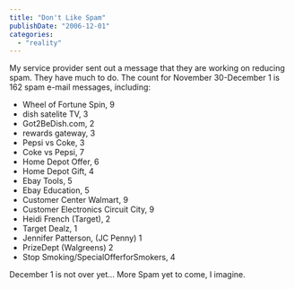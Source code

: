 ```yaml
---
title: "Don't Like Spam"
publishDate: "2006-12-01"
categories: 
  - "reality"
---
```


My service provider sent out a message that they are working on reducing spam. They have much to do. The count for November 30-December 1 is 162 spam e-mail messages, including:

- Wheel of Fortune Spin, 9
- dish satelite TV, 3
- Got2BeDish.com, 2
- rewards gateway, 3
- Pepsi vs Coke, 3
- Coke vs Pepsi, 7
- Home Depot Offer, 6
- Home Depot Gift, 4
- Ebay Tools, 5
- Ebay Education, 5
- Customer Center Walmart, 9
- Customer Electronics Circuit City, 9
- Heidi French (Target), 2
- Target Dealz, 1
- Jennifer Patterson, (JC Penny) 1
- PrizeDept (Walgreens) 2
- Stop Smoking/SpecialOfferforSmokers, 4

December 1 is not over yet... More Spam yet to come, I imagine.
